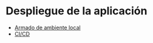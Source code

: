 # Despliegue de la aplicación

- [Armado de ambiente local](./deployment/local.md)
- [CI/CD](./deployment/cicd.md)
